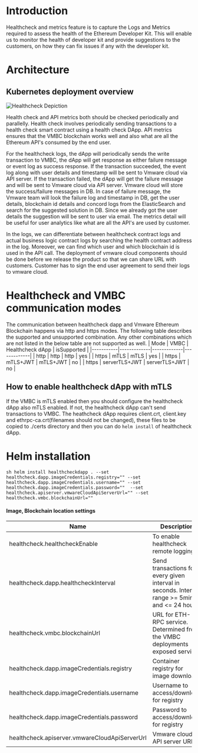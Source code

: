 # Introduction
Healthcheck and metrics feature is to capture the Logs and Metrics required to assess the health of the Ethereum Developer Kit. This will enable us to monitor the health of developer kit and provide suggestions to the customers, on how they can fix issues if any with the developer kit.

# Architecture
## Kubernetes deployment overview
![Healthcheck Depiction](./assets/images/health-check-flow.png)

Health check and API metrics both should be checked periodically and parallelly. Health check involves periodically sending transactions to a health check smart contract using a health check DApp. API metrics ensures that the VMBC blockchain works well and also what are all the Ethereum API's consumed by the end user.

For the healthcheck logs, the dApp will periodically sends the write transaction to VMBC, the dApp will get response as either failure message or event log as success response. If the transaction succeeded, the event log along with user details and timestamp will be sent to Vmware cloud via API server. If the transaction failed, the dApp will get the failure message and will be sent to Vmware cloud via API server. Vmware cloud will store the success/failure messages in DB. In case of failure message, the Vmware team will look the failure log and timestamp in DB, get the user details, blockchain id details and concord logs from the ElasticSearch and search for the suggested solution in DB. Since we already got the user details the suggestion will be sent to user via email. The metrics detail will be useful for user analytics like what are all the API's are used by customer. 

In the logs, we can differentiate between healthcheck contract logs and actual business logic contract logs by searching the health contract address in the log. Moreover, we can find which user and which blockchain id is used in the API call. The deployment of vmware cloud components should be done before we release the product so that we can share URL with customers. Customer has to sign the end user agreement to send their logs to vmware cloud. 
# Healthcheck and VMBC communication modes
The communication between healthcheck dapp and Vmware Ethereum Blockchain happens via http and https modes. The following table describes the supported and unsupported combination. Any other combinations which are not listed in the below table are not supported as well. 
| Mode | VMBC | Healthcheck dApp | isSupported |
|-----------|-------------|-------------|-------------|
|  http | http | http | yes |
|  https | mTLS | mTLS | yes |
|  https | mTLS+JWT | mTLS+JWT | no |
|  https | serverTLS+JWT | serverTLS+JWT | no |

## How to enable healthcheck dApp with mTLS
If the VMBC is mTLS enabled then you should configure the healthcheck dApp also mTLS enabled. If not, the healthcheck dApp can't send transactions to VMBC. 
The heathcheck dApp requires client.crt, client.key and ethrpc-ca.crt(filenames should not be changed), these files to be copied to ./certs directory and then you can do `helm install` of healthcheck dApp.

# Helm installation
``` sh helm install healthcheckdapp . --set healthcheck.dapp.imageCredentials.registry="" --set healthcheck.dapp.imageCredentials.username="" --set healthcheck.dapp.imageCredentials.password=""  --set healthcheck.apiserver.vmwareCloudApiServerUrl="" --set healthcheck.vmbc.blockchainUrl="" ```

#### Image, Blockchain location settings

| Name                             | Description                                      | Value                       | Type      |
|----------------------------------|--------------------------------------------------|-----------------------------|-----------|
| healthcheck.healthcheckEnable | To enable healthcheck remote logging           | default: "false"                         | Mandatory |
| healthcheck.dapp.healthcheckInterval | Send transactions for every given interval in seconds. Interval range >= 5mins and <= 24 hours         | default: "300" (5 minutes)                         | Optional |
| healthcheck.vmbc.blockchainUrl | URL for ETH-RPC service. Determined from the VMBC deployments exposed service. | `blockchainUrl="http://localhost:8545"`  | Mandatory |
| healthcheck.dapp.imageCredentials.registry | Container registry for image downloads           | ""                          | Mandatory |
| healthcheck.dapp.imageCredentials.username | Username to access/download for registry         | ""                          | Mandatory |
| healthcheck.dapp.imageCredentials.password | Password to access/download for registry         | ""                          | Mandatory | 
| healthcheck.apiserver.vmwareCloudApiServerUrl | Vmware cloud API server URL         | ""                          | Mandatory |
